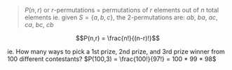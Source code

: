 >$P(n,r)$ or $r$-permutations = permutations of $r$ elements out of $n$ total elements 
>	ie. given $S = \{ a,b,c\}$, the $2$-permutations are: $ab$, $ba$, $ac$, $ca$, $bc$, $cb$  

$$P(n,r) = \frac{n!}{(n-r)!}$$

ie. How many ways to pick a 1st prize, 2nd prize, and 3rd prize winner from 100 different contestants? 
	$P(100,3) = \frac{100!}{97!} = 100 * 99 * 98$


